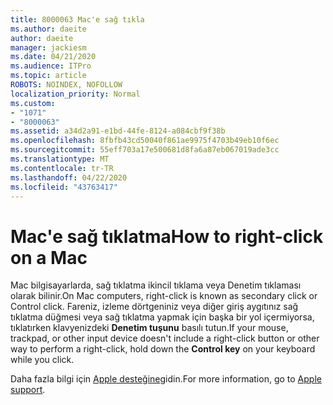 ```yaml
---
title: 8000063 Mac'e sağ tıkla
ms.author: daeite
author: daeite
manager: jackiesm
ms.date: 04/21/2020
ms.audience: ITPro
ms.topic: article
ROBOTS: NOINDEX, NOFOLLOW
localization_priority: Normal
ms.custom:
- "1071"
- "8000063"
ms.assetid: a34d2a91-e1bd-44fe-8124-a084cbf9f38b
ms.openlocfilehash: 8fbfb43cd50040f861ae9975f4703b49eb10f6ec
ms.sourcegitcommit: 55eff703a17e500681d8fa6a87eb067019ade3cc
ms.translationtype: MT
ms.contentlocale: tr-TR
ms.lasthandoff: 04/22/2020
ms.locfileid: "43763417"
---
```

# <a name="how-to-right-click-on-a-mac"></a><span data-ttu-id="813bd-102">Mac'e sağ tıklatma</span><span class="sxs-lookup"><span data-stu-id="813bd-102">How to right-click on a Mac</span></span>

<span data-ttu-id="813bd-103">Mac bilgisayarlarda, sağ tıklatma ikincil tıklama veya Denetim tıklaması olarak bilinir.</span><span class="sxs-lookup"><span data-stu-id="813bd-103">On Mac computers, right-click is known as secondary click or Control click.</span></span> <span data-ttu-id="813bd-104">Fareniz, izleme dörtgeniniz veya diğer giriş aygıtınız sağ tıklatma düğmesi veya sağ tıklatma yapmak için başka bir yol içermiyorsa, tıklatırken klavyenizdeki **Denetim tuşunu** basılı tutun.</span><span class="sxs-lookup"><span data-stu-id="813bd-104">If your mouse, trackpad, or other input device doesn't include a right-click button or other way to perform a right-click, hold down the **Control key** on your keyboard while you click.</span></span>
  
<span data-ttu-id="813bd-105">Daha fazla bilgi için [Apple desteğine](https://go.microsoft.com/fwlink/?linkid=2022220&amp;clcid=0x409)gidin.</span><span class="sxs-lookup"><span data-stu-id="813bd-105">For more information, go to [Apple support](https://go.microsoft.com/fwlink/?linkid=2022220&amp;clcid=0x409).</span></span>
  